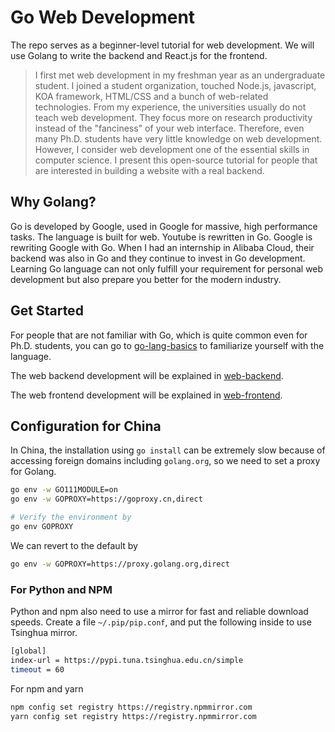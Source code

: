 # Go Web Development

The repo serves as a beginner-level tutorial for web development. We will use Golang to write the backend and React.js for the frontend.

> I first met web development in my freshman year as an undergraduate student. I joined a student organization, touched Node.js, javascript, KOA framework, HTML/CSS and a bunch of web-related technologies. From my experience, the universities usually do not teach web development. They focus more on research productivity instead of the "fanciness" of your web interface. Therefore, even many Ph.D. students have very little knowledge on web development. However, I consider web development one of the essential skills in computer science. I present this open-source tutorial for people that are interested in building a website with a real backend.

## Why Golang?

Go is developed by Google, used in Google for massive, high performance tasks. The language is built for web. Youtube is rewritten in Go. Google is rewriting Google with Go. When I had an internship in Alibaba Cloud, their backend was also in Go and they continue to invest in Go development. Learning Go language can not only fulfill your requirement for personal web development but also prepare you better for the modern industry.

## Get Started

For people that are not familiar with Go, which is quite common even for Ph.D. students, you can go to [go-lang-basics](go-lang-basics/readme.md) to familiarize yourself with the language.

The web backend development will be explained in [web-backend](web-backend/readme.md).

The web frontend development will be explained in [web-frontend](web-frontend/readme.md).

## Configuration for China

In China, the installation using `go install` can be extremely slow because of accessing foreign domains including `golang.org`, so we need to set a proxy for Golang.

```bash
go env -w GO111MODULE=on
go env -w GOPROXY=https://goproxy.cn,direct

# Verify the environment by
go env GOPROXY
```

We can revert to the default by

```bash
go env -w GOPROXY=https://proxy.golang.org,direct
```

### For Python and NPM

Python and npm also need to use a mirror for fast and reliable download speeds. Create a file `~/.pip/pip.conf`, and put the following inside to use Tsinghua mirror.

```bash
[global]
index-url = https://pypi.tuna.tsinghua.edu.cn/simple
timeout = 60
```

For npm and yarn

```bash
npm config set registry https://registry.npmmirror.com
yarn config set registry https://registry.npmmirror.com
```
